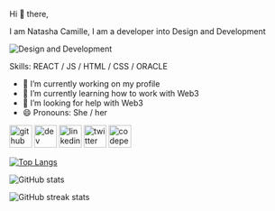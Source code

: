 Hi 👋 there, 

I am Natasha Camille, I am a developer into Design and Development

![Design and Development](https://pbs.twimg.com/profile_banners/1294611130854367233/1713801279/600x200)

Skills: REACT / JS / HTML / CSS / ORACLE

- 🔭 I’m currently working on my profile 
- 🌱 I’m currently learning how to work with Web3 
- 🤔 I’m looking for help with Web3 
- 😄 Pronouns: She / her


[<img src='https://cdn.jsdelivr.net/npm/simple-icons@3.0.1/icons/github.svg' alt='github' height='40'>](https://github.com/NatashaCamille)  [<img src='https://cdn.jsdelivr.net/npm/simple-icons@3.0.1/icons/dev-dot-to.svg' alt='dev' height='40'>](https://dev.to/https://dev.to/natashacamille)  [<img src='https://cdn.jsdelivr.net/npm/simple-icons@3.0.1/icons/linkedin.svg' alt='linkedin' height='40'>](https://www.linkedin.com/in/https://www.linkedin.com/in/natasha-nalubega-1a4b44137//)  [<img src='https://cdn.jsdelivr.net/npm/simple-icons@3.0.1/icons/twitter.svg' alt='twitter' height='40'>](https://twitter.com/https://twitter.com/CamilleRoans)  [<img src='https://cdn.jsdelivr.net/npm/simple-icons@3.0.1/icons/codepen.svg' alt='codepen' height='40'>](https://codepen.io/https://codepen.io/NatashaCamille)  

[![Top Langs](https://github-readme-stats.vercel.app/api/top-langs/?username=NatashaCamille)](https://github.com/anuraghazra/github-readme-stats)

![GitHub stats](https://github-readme-stats.vercel.app/api?username=NatashaCamille&show_icons=true)  

![GitHub streak stats](https://streak-stats.demolab.com/?user=NatashaCamille)  
